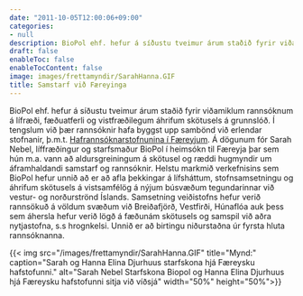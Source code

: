 ```yaml
---
date: "2011-10-05T12:00:06+09:00"
categories:
- null
description: BioPol ehf. hefur á síðustu tveimur árum staðið fyrir viðamiklum rannsóknum á lífræði, fæðuatferli og vistfræðilegum áhrifum skötusels á grunnslóð. Í tengslum við þær rannsóknir hafa byggst upp sambönd við erlendar stofnanir, þ.m.t. Hafrannsóknarstofnunina í Færeyjum. Á dögunum fór Sarah Nebel, líffræðingur og starfsmaður BioPol í heimsókn til...
draft: false
enableToc: false
enableTocContent: false
image: images/frettamyndir/SarahHanna.GIF
title: Samstarf við Færeyinga
---
```


BioPol ehf. hefur á síðustu tveimur árum staðið fyrir viðamiklum rannsóknum á lífræði, fæðuatferli og vistfræðilegum áhrifum skötusels á grunnslóð. Í tengslum við þær rannsóknir hafa byggst upp sambönd við erlendar stofnanir, þ.m.t. [Hafrannsóknarstofnunina í Færeyjum](https://www.hav.fo/). Á dögunum fór Sarah Nebel, líffræðingur og starfsmaður BioPol í heimsókn til Færeyja þar sem hún m.a. vann að aldursgreiningum á skötusel og ræddi hugmyndir um áframhaldandi samstarf og rannsóknir.
Helstu markmið verkefnisins sem BioPol hefur unnið að er að afla þekkingar á lífsháttum, stofnsamsetningu og áhrifum skötusels á vistsamfélög á nýjum búsvæðum tegundarinnar við vestur- og norðurströnd Íslands. Samsetning veiðistofns hefur verið rannsökuð á völdum svæðum við Breiðafjörð, Vestfirði, Húnaflóa auk þess sem áhersla hefur verið lögð á fæðunám skötusels og samspil við aðra nytjastofna, s.s hrognkelsi. Unnið er að birtingu niðurstaðna úr fyrsta hluta rannsóknanna.

{{< img src="/images/frettamyndir/SarahHanna.GIF" title="Mynd:" caption="Sarah og Hanna Elina Djurhuus starfskona hjá Færeysku hafstofunni." alt="Sarah Nebel Starfskona Biopol og Hanna Elina Djurhuus hjá Færeysku hafstofunni sitja við víðsjá" width="50%" height="50%">}}
